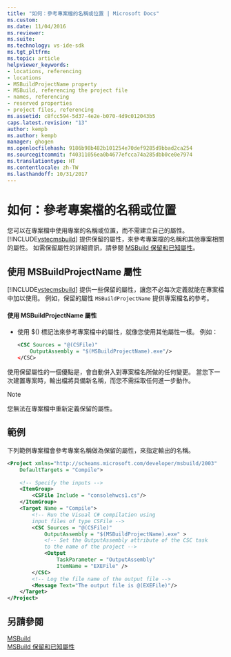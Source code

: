 ```yaml
---
title: "如何：參考專案檔的名稱或位置 | Microsoft Docs"
ms.custom: 
ms.date: 11/04/2016
ms.reviewer: 
ms.suite: 
ms.technology: vs-ide-sdk
ms.tgt_pltfrm: 
ms.topic: article
helpviewer_keywords:
- locations, referencing
- locations
- MSBuildProjectName property
- MSBuild, referencing the project file
- names, referencing
- reserved properties
- project files, referencing
ms.assetid: c8fcc594-5d37-4e2e-b070-4d9c012043b5
caps.latest.revision: "13"
author: kempb
ms.author: kempb
manager: ghogen
ms.openlocfilehash: 9186b98b482b101254e70def9285d9bbad2ca254
ms.sourcegitcommit: f40311056ea0b4677efcca74a285dbb0ce0e7974
ms.translationtype: HT
ms.contentlocale: zh-TW
ms.lasthandoff: 10/31/2017
---
```

# <a name="how-to-reference-the-name-or-location-of-the-project-file"></a>如何：參考專案檔的名稱或位置
您可以在專案檔中使用專案的名稱或位置，而不需建立自己的屬性。 [!INCLUDE[vstecmsbuild](../extensibility/internals/includes/vstecmsbuild_md.md)] 提供保留的屬性，來參考專案檔的名稱和其他專案相關的屬性。 如需保留屬性的詳細資訊，請參閱 [MSBuild 保留和已知屬性](../msbuild/msbuild-reserved-and-well-known-properties.md)。  
  
## <a name="using-the-msbuildprojectname-property"></a>使用 MSBuildProjectName 屬性  
 [!INCLUDE[vstecmsbuild](../extensibility/internals/includes/vstecmsbuild_md.md)] 提供一些保留的屬性，讓您不必每次定義就能在專案檔中加以使用。 例如，保留的屬性 `MSBuildProjectName` 提供專案檔名的參考。  
  
#### <a name="to-use-the-msbuildprojectname-property"></a>使用 MSBuildProjectName 屬性  
  
-   使用 $() 標記法來參考專案檔中的屬性，就像您使用其他屬性一樣。 例如：  
  
    ```xml  
    <CSC Sources = "@(CSFile)"   
        OutputAssembly = "$(MSBuildProjectName).exe"/>  
    </CSC>  
    ```  
  
 使用保留屬性的一個優點是，會自動併入對專案檔名所做的任何變更。 當您下一次建置專案時，輸出檔將具備新名稱，而您不需採取任何進一步動作。  
  
> [!NOTE]
>  您無法在專案檔中重新定義保留的屬性。  
  
## <a name="example"></a>範例  
 下列範例專案檔會參考專案名稱做為保留的屬性，來指定輸出的名稱。  
  
```xml  
<Project xmlns="http://scheams.microsoft.com/developer/msbuild/2003"   
    DefaultTargets = "Compile">  
  
    <!-- Specify the inputs -->  
    <ItemGroup>  
        <CSFile Include = "consolehwcs1.cs"/>  
    </ItemGroup>  
    <Target Name = "Compile">  
        <!-- Run the Visual C# compilation using  
        input files of type CSFile -->  
        <CSC Sources = "@(CSFile)"  
            OutputAssembly = "$(MSBuildProjectName).exe" >  
            <!-- Set the OutputAssembly attribute of the CSC task  
            to the name of the project -->  
            <Output  
                TaskParameter = "OutputAssembly"  
                ItemName = "EXEFile" />  
        </CSC>  
        <!-- Log the file name of the output file -->  
        <Message Text="The output file is @(EXEFile)"/>  
    </Target>  
</Project>  
```  
  
## <a name="see-also"></a>另請參閱  
[ MSBuild](../msbuild/msbuild.md)  
 [MSBuild 保留和已知屬性](../msbuild/msbuild-reserved-and-well-known-properties.md)